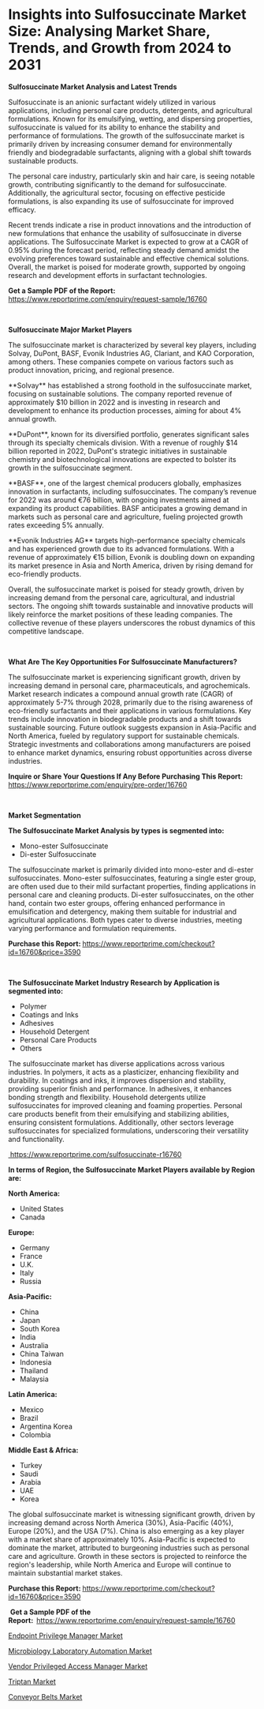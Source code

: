 <p><h1>Insights into Sulfosuccinate Market Size: Analysing Market Share, Trends, and Growth from 2024 to 2031</h1></p><p><strong>Sulfosuccinate Market Analysis and Latest Trends</strong></p>
<p><p>Sulfosuccinate is an anionic surfactant widely utilized in various applications, including personal care products, detergents, and agricultural formulations. Known for its emulsifying, wetting, and dispersing properties, sulfosuccinate is valued for its ability to enhance the stability and performance of formulations. The growth of the sulfosuccinate market is primarily driven by increasing consumer demand for environmentally friendly and biodegradable surfactants, aligning with a global shift towards sustainable products.</p><p>The personal care industry, particularly skin and hair care, is seeing notable growth, contributing significantly to the demand for sulfosuccinate. Additionally, the agricultural sector, focusing on effective pesticide formulations, is also expanding its use of sulfosuccinate for improved efficacy.</p><p>Recent trends indicate a rise in product innovations and the introduction of new formulations that enhance the usability of sulfosuccinate in diverse applications. The Sulfosuccinate Market is expected to grow at a CAGR of 0.95% during the forecast period, reflecting steady demand amidst the evolving preferences toward sustainable and effective chemical solutions. Overall, the market is poised for moderate growth, supported by ongoing research and development efforts in surfactant technologies.</p></p>
<p><strong>Get a Sample PDF of the Report:&nbsp;</strong> <a href="https://www.reportprime.com/enquiry/request-sample/16760?utm_campaign=123&utm_medium=2&utm_source=Github&utm_content=ia&utm_term=24112024&utm_id=sulfosuccinate">https://www.reportprime.com/enquiry/request-sample/16760</a></p>
<p>&nbsp;</p>
<p><strong>Sulfosuccinate Major Market Players</strong></p>
<p><p>The sulfosuccinate market is characterized by several key players, including Solvay, DuPont, BASF, Evonik Industries AG, Clariant, and KAO Corporation, among others. These companies compete on various factors such as product innovation, pricing, and regional presence.</p><p>**Solvay** has established a strong foothold in the sulfosuccinate market, focusing on sustainable solutions. The company reported revenue of approximately $10 billion in 2022 and is investing in research and development to enhance its production processes, aiming for about 4% annual growth.</p><p>**DuPont**, known for its diversified portfolio, generates significant sales through its specialty chemicals division. With a revenue of roughly $14 billion reported in 2022, DuPont's strategic initiatives in sustainable chemistry and biotechnological innovations are expected to bolster its growth in the sulfosuccinate segment.</p><p>**BASF**, one of the largest chemical producers globally, emphasizes innovation in surfactants, including sulfosuccinates. The company’s revenue for 2022 was around €76 billion, with ongoing investments aimed at expanding its product capabilities. BASF anticipates a growing demand in markets such as personal care and agriculture, fueling projected growth rates exceeding 5% annually.</p><p>**Evonik Industries AG** targets high-performance specialty chemicals and has experienced growth due to its advanced formulations. With a revenue of approximately €15 billion, Evonik is doubling down on expanding its market presence in Asia and North America, driven by rising demand for eco-friendly products.</p><p>Overall, the sulfosuccinate market is poised for steady growth, driven by increasing demand from the personal care, agricultural, and industrial sectors. The ongoing shift towards sustainable and innovative products will likely reinforce the market positions of these leading companies. The collective revenue of these players underscores the robust dynamics of this competitive landscape.</p></p>
<p>&nbsp;</p>
<p><strong>What Are The Key Opportunities For Sulfosuccinate Manufacturers?</strong></p>
<p><p>The sulfosuccinate market is experiencing significant growth, driven by increasing demand in personal care, pharmaceuticals, and agrochemicals. Market research indicates a compound annual growth rate (CAGR) of approximately 5-7% through 2028, primarily due to the rising awareness of eco-friendly surfactants and their applications in various formulations. Key trends include innovation in biodegradable products and a shift towards sustainable sourcing. Future outlook suggests expansion in Asia-Pacific and North America, fueled by regulatory support for sustainable chemicals. Strategic investments and collaborations among manufacturers are poised to enhance market dynamics, ensuring robust opportunities across diverse industries.</p></p>
<p><strong>Inquire or Share Your Questions If Any Before Purchasing This Report:</strong> <a href="https://www.reportprime.com/enquiry/pre-order/16760?utm_campaign=123&utm_medium=2&utm_source=Github&utm_content=ia&utm_term=24112024&utm_id=sulfosuccinate">https://www.reportprime.com/enquiry/pre-order/16760</a></p>
<p>&nbsp;</p>
<p><strong>Market Segmentation</strong></p>
<p><strong>The Sulfosuccinate Market Analysis by types is segmented into:</strong></p>
<p><ul><li>Mono-ester Sulfosuccinate</li><li>Di-ester Sulfosuccinate</li></ul></p>
<p><p>The sulfosuccinate market is primarily divided into mono-ester and di-ester sulfosuccinates. Mono-ester sulfosuccinates, featuring a single ester group, are often used due to their mild surfactant properties, finding applications in personal care and cleaning products. Di-ester sulfosuccinates, on the other hand, contain two ester groups, offering enhanced performance in emulsification and detergency, making them suitable for industrial and agricultural applications. Both types cater to diverse industries, meeting varying performance and formulation requirements.</p></p>
<p><strong>Purchase this Report:&nbsp;</strong><a href="https://www.reportprime.com/checkout?id=16760&price=3590&utm_campaign=123&utm_medium=2&utm_source=Github&utm_content=ia&utm_term=24112024&utm_id=sulfosuccinate">https://www.reportprime.com/checkout?id=16760&price=3590</a></p>
<p>&nbsp;</p>
<p><strong>The Sulfosuccinate Market Industry Research by Application is segmented into:</strong></p>
<p><ul><li>Polymer</li><li>Coatings and Inks</li><li>Adhesives</li><li>Household Detergent</li><li>Personal Care Products</li><li>Others</li></ul></p>
<p><p>The sulfosuccinate market has diverse applications across various industries. In polymers, it acts as a plasticizer, enhancing flexibility and durability. In coatings and inks, it improves dispersion and stability, providing superior finish and performance. In adhesives, it enhances bonding strength and flexibility. Household detergents utilize sulfosuccinates for improved cleaning and foaming properties. Personal care products benefit from their emulsifying and stabilizing abilities, ensuring consistent formulations. Additionally, other sectors leverage sulfosuccinates for specialized formulations, underscoring their versatility and functionality.</p></p>
<p><a href="https://www.reportprime.com/sulfosuccinate-r16760?utm_campaign=123&utm_medium=2&utm_source=Github&utm_content=ia&utm_term=24112024&utm_id=sulfosuccinate">&nbsp;https://www.reportprime.com/sulfosuccinate-r16760</a></p>
<p><strong>In terms of Region, the Sulfosuccinate Market Players available by Region are:</strong></p>
<p>
    <p> <strong> North America: </strong>
        <ul>
            <li>United States</li>
            <li>Canada</li>
        </ul>
        </p> 
    <p> <strong> Europe: </strong>
        <ul>
            <li>Germany</li>
            <li>France</li>
            <li>U.K.</li>
            <li>Italy</li>
            <li>Russia</li>
        </ul>
        </p> 
    <p> <strong> Asia-Pacific: </strong>
        <ul>
            <li>China</li>
            <li>Japan</li>
            <li>South Korea</li>
            <li>India</li>
            <li>Australia</li>
            <li>China Taiwan</li>
            <li>Indonesia</li>
            <li>Thailand</li>
            <li>Malaysia</li>
        </ul>
        </p> 
    <p> <strong> Latin America: </strong>
        <ul>
            <li>Mexico</li>
            <li>Brazil</li>
            <li>Argentina Korea</li>
            <li>Colombia</li>
        </ul>
        </p> 
    <p> <strong> Middle East & Africa: </strong>
        <ul>
            <li>Turkey</li>
            <li>Saudi</li>
            <li>Arabia</li>
            <li>UAE</li>
            <li>Korea</li>
        </ul>
    </p>
    </p>
<p><p>The global sulfosuccinate market is witnessing significant growth, driven by increasing demand across North America (30%), Asia-Pacific (40%), Europe (20%), and the USA (7%). China is also emerging as a key player with a market share of approximately 10%. Asia-Pacific is expected to dominate the market, attributed to burgeoning industries such as personal care and agriculture. Growth in these sectors is projected to reinforce the region's leadership, while North America and Europe will continue to maintain substantial market stakes.</p></p>
<p><strong>Purchase this Report: </strong><a href="https://www.reportprime.com/checkout?id=16760&price=3590&utm_campaign=123&utm_medium=2&utm_source=Github&utm_content=ia&utm_term=24112024&utm_id=sulfosuccinate">https://www.reportprime.com/checkout?id=16760&price=3590</a></p>
<p>&nbsp;<strong>Get a Sample PDF of the Report:&nbsp;&nbsp;</strong><a href="https://www.reportprime.com/enquiry/request-sample/16760?utm_campaign=123&utm_medium=2&utm_source=Github&utm_content=ia&utm_term=24112024&utm_id=sulfosuccinate">https://www.reportprime.com/enquiry/request-sample/16760</a></p>
<p><strong></strong></p>
<p><p><a href="https://issuu.com/reportprime-2/docs/endpoint-privilege-manager-market-s_de6af8dce0d152?utm_campaign=123&utm_medium=2&utm_source=Github&utm_content=ia&utm_term=24112024&utm_id=sulfosuccinate">Endpoint Privilege Manager Market</a></p><p><a href="https://www.linkedin.com/pulse/microbiology-laboratory-automation-market-analysis-qualitative-sl8if?utm_campaign=123&utm_medium=2&utm_source=Github&utm_content=ia&utm_term=24112024&utm_id=sulfosuccinate">Microbiology Laboratory Automation Market</a></p><p><a href="https://issuu.com/reportprime-2/docs/vendor-privileged-access-manager-ma_3ab388daa07e21?utm_campaign=123&utm_medium=2&utm_source=Github&utm_content=ia&utm_term=24112024&utm_id=sulfosuccinate">Vendor Privileged Access Manager Market</a></p><p><a href="https://www.linkedin.com/pulse/triptan-industry-overview-2024-2031-market-trends-dynamics-projected-6ps7f?utm_campaign=123&utm_medium=2&utm_source=Github&utm_content=ia&utm_term=24112024&utm_id=sulfosuccinate">Triptan Market</a></p><p><a href="https://github.com/petbigbeepjn/Market-Research-Report-List-1/blob/main/conveyor-belts-market.md?utm_campaign=123&utm_medium=2&utm_source=Github&utm_content=ia&utm_term=24112024&utm_id=sulfosuccinate">Conveyor Belts Market</a></p></p>